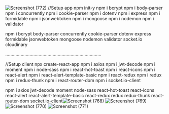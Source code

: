 ![Screenshot (772)](https://user-images.githubusercontent.com/85141551/162263298-f2f0fdb3-3b79-45ea-98e5-2c6b96541778.png)
//Setup app
npm init-y
npm i bcrypt
npm i body-parser
npm i concurrently
npm i cookie-parser
npm i dotenv
npm i express
npm i formidable
npm i jsonwebtoken
npm i mongoose
npm i nodemon
npm i validator

npm i bcrypt body-parser concurrently cookie-parser dotenv express formidable jsonwebtoken mongoose nodemon validator socket.io cloudinary

...........................................................................

//Setup client
npx create-react-app
npm i axios
npm i jwt-decode
npm i moment
npm i node-sass
npm i react-hot-toast
npm i react-icons
npm i react-alert
npm i react-alert-template-basic
npm i react-redux
npm i redux
npm i redux-thunk
npm i react-router-dom
npm i socket.io-client

npm i axios jwt-decode moment node-sass react-hot-toast react-icons react-alert react-alert-template-basic react-redux redux redux-thunk react-router-dom socket.io-client![Screenshot (768)](https://user-images.githubusercontent.com/85141551/162262942-b31899ca-70c9-47b9-8885-eb76c93d7ea3.png)
![Screenshot (769)](https://user-images.githubusercontent.com/85141551/162262949-6eca02e1-eb5c-4aab-b0d1-acd483aca1c8.png)
![Screenshot (770)](https://user-images.githubusercontent.com/85141551/162262950-b7c1404a-a7b6-4209-a0ec-272855e1902e.png)
![Screenshot (771)](https://user-images.githubusercontent.com/85141551/162262951-e1996e5c-c6a3-4c46-9280-f67f29b04727.png)

